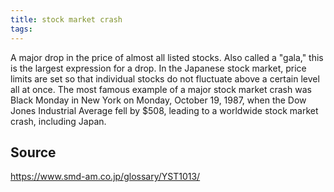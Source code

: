 ```yaml
---
title: stock market crash
tags: 
---
```


A major drop in the price of almost all listed stocks. Also called a "gala," this is the largest expression for a drop. In the Japanese stock market, price limits are set so that individual stocks do not fluctuate above a certain level all at once. The most famous example of a major stock market crash was Black Monday in New York on Monday, October 19, 1987, when the Dow Jones Industrial Average fell by $508, leading to a worldwide stock market crash, including Japan.

## Source
https://www.smd-am.co.jp/glossary/YST1013/